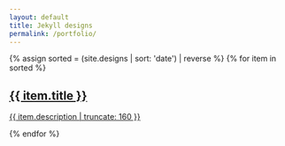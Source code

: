 ```yaml
---
layout: default
title: Jekyll designs
permalink: /portfolio/
---
```


<div class="portfolio">
    {% assign sorted = (site.designs | sort: 'date') | reverse %}
    {% for item in sorted %}
    	<a class="portfolio-item" href="{{ item.url | prepend: site.baseurl }}">
    		<div class="thumbnail"><img src="", alt=""></img></div>
			<h2>{{ item.title }}</h2>
			<p class="post-excerpt">{{ item.description | truncate: 160 }}</p>
		</a>
    {% endfor %}
</div>




